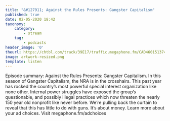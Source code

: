 ```yaml
---
title: "&#127911; Against the Rules Presents: Gangster Capitalism"
published: true
date: 02-05-2020 18:42
taxonomy:
    category:
        - stream
    tag:
        - podcasts
header_image: '0'
theurl: https://chtbl.com/track/39E17/traffic.megaphone.fm/CAD4601513746.mp3
image: artwork-resized.png
template: listen
--- 
```

Episode summary: Against the Rules Presents: Gangster Capitalism. In this season of Gangster Capitalism, the NRA is in the crosshairs. This past year has rocked the country’s most powerful special interest organization like none other. Internal power struggles have exposed the group’s questionable, and possibly illegal practices which now threaten the nearly 150 year old nonprofit like never before. We’re pulling back the curtain to reveal that this has little to do with guns. It’s about money. Learn more about your ad choices. Visit megaphone.fm/adchoices
